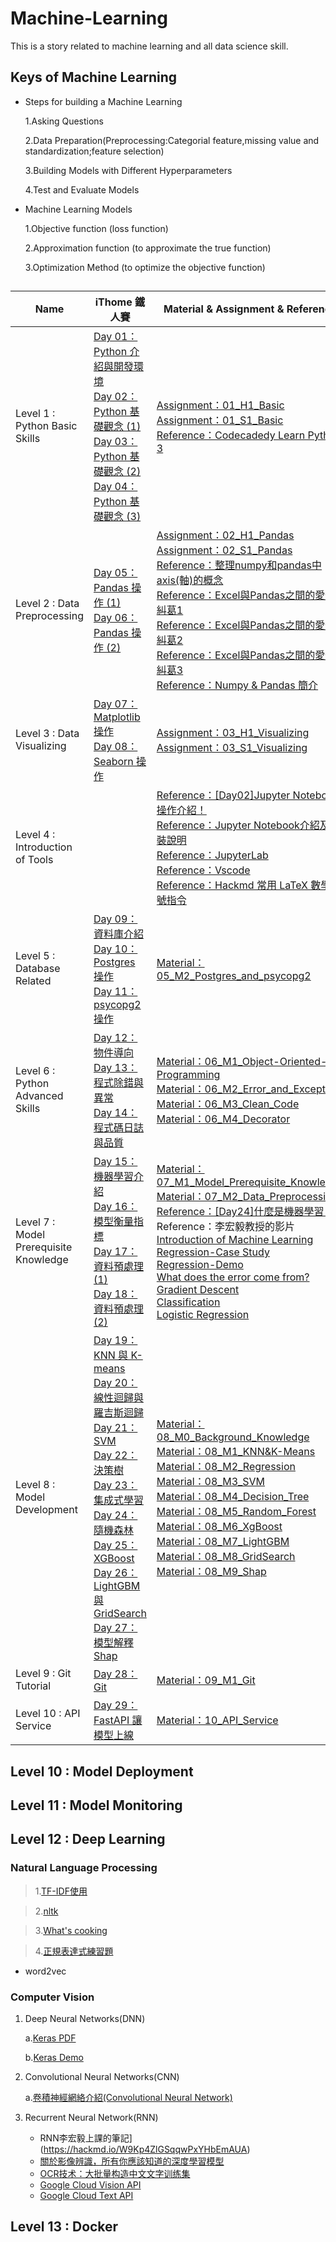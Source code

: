# Machine-Learning

This is a story related to machine learning and all data science skill.

## Keys of Machine Learning

- Steps for building a Machine Learning
  
  1.Asking Questions
  
  2.Data Preparation(Preprocessing:Categorial feature,missing value and standardization;feature selection)
  
  3.Building Models with Different Hyperparameters
  
  4.Test and Evaluate Models
  
- Machine Learning Models

  1.Objective function (loss function)
  
  2.Approximation function (to approximate the true function)
  
  3.Optimization Method (to optimize the objective function)

## 
| Name | iThome 鐵人賽  | Material & Assignment & Reference |
| -------- | -------- | -------- |
| Level 1 : Python Basic Skills | [Day 01：Python 介紹與開發環境](https://ithelp.ithome.com.tw/articles/10263453) <br> [Day 02：Python 基礎觀念 (1)](https://ithelp.ithome.com.tw/articles/10263455) <br> [Day 03：Python 基礎觀念 (2)](https://ithelp.ithome.com.tw/articles/10263576) <br> [Day 04：Python 基礎觀念 (3)](https://ithelp.ithome.com.tw/articles/10264161)| [Assignment：01_H1_Basic](https://github.com/erik1110/Data-Science/blob/master/01_Python_Basic_Skills/01_H1_Basic.ipynb) <br> [Assignment：01_S1_Basic](https://github.com/erik1110/Data-Science/blob/master/01_Python_Basic_Skills/01_S1_Basic.ipynb) <br> [Reference：Codecadedy Learn Python 3](https://www.codecademy.com/learn/learn-python-3)|
| Level 2 : Data Preprocessing | [Day 05：Pandas 操作 (1)](https://ithelp.ithome.com.tw/articles/10264165)<br>[Day 06：Pandas 操作 (2)](https://ithelp.ithome.com.tw/articles/10266719) | [Assignment：02_H1_Pandas](https://github.com/erik1110/Data-Science/blob/master/02_Data_Preprocessing/02_H1_Pandas.ipynb) <br> [Assignment：02_S1_Pandas](https://github.com/erik1110/Data-Science/blob/master/02_Data_Preprocessing/02_S1_Pandas.ipynb) <br> [Reference：整理numpy和pandas中 axis(軸)的概念](http://changtw-blog.logdown.com/posts/895468-python-numpy-axis-concept-organize-notes)<br> [Reference：Excel與Pandas之間的愛恨糾葛1](http://bluewhale.cc/2017-04-06/use-python-for-data-analysis-like-excel-1.html)<br>[Reference：Excel與Pandas之間的愛恨糾葛2](http://bluewhale.cc/2017-04-14/use-python-for-data-analysis-like-excel-2.html)<br>[Reference：Excel與Pandas之間的愛恨糾葛3](http://bluewhale.cc/2017-04-21/use-python-for-data-analysis-like-excel-3.html)<br> [Reference：Numpy & Pandas 簡介](https://mofanpy.com/tutorials/data-manipulation/np-pd/)|
|Level 3 : Data Visualizing|[Day 07：Matplotlib 操作](https://ithelp.ithome.com.tw/articles/10267217)<br>[Day 08：Seaborn 操作](https://ithelp.ithome.com.tw/articles/10267221) | [Assignment：03_H1_Visualizing](https://github.com/erik1110/Data-Science/blob/master/03_Data_Visualizing/03_H1_Visualizing.ipynb) <br> [Assignment：03_S1_Visualizing](https://github.com/erik1110/Data-Science/blob/master/03_Data_Visualizing/03_S1_Visualizing.ipynb) |
|Level 4 : Introduction of Tools||[Reference：[Day02]Jupyter Notebook操作介紹！](https://ithelp.ithome.com.tw/articles/10192614)<br>[Reference：Jupyter Notebook介紹及安裝說明](https://medium.com/python4u/jupyter-notebook%E5%AE%8C%E6%95%B4%E4%BB%8B%E7%B4%B9%E5%8F%8A%E5%AE%89%E8%A3%9D%E8%AA%AA%E6%98%8E-b8fcadba15f)<br>[Reference：JupyterLab](https://experienceleague.adobe.com/docs/experience-platform/data-science-workspace/jupyterlab/overview.html?lang=zh-Hant)<br>[Reference：Vscode](https://walker-a.com/archives/6242)<br>[Reference：Hackmd 常用 LaTeX 數學符號指令](https://hackmd.io/@CynthiaChuang/Basic-LaTeX-Commands)|
|Level 5 : Database Related|[Day 09：資料庫介紹](https://ithelp.ithome.com.tw/articles/10267242)<br>[Day 10：Postgres 操作](https://ithelp.ithome.com.tw/articles/10267223)<br>[Day 11：psycopg2 操作](https://ithelp.ithome.com.tw/articles/10268457)|[Material：05_M2_Postgres_and_psycopg2](https://github.com/erik1110/Data-Science/blob/master/05_Database_Related/05_M2_Postgres_and_psycopg2.ipynb)|
|Level 6 : Python Advanced Skills| [Day 12：物件導向](https://ithelp.ithome.com.tw/articles/10268459)<br>  [Day 13：程式除錯與異常](https://ithelp.ithome.com.tw/articles/10268460)<br>[Day 14：程式碼日誌與品質](https://ithelp.ithome.com.tw/articles/10268461)| [Material：06_M1_Object-Oriented-Programming](https://github.com/erik1110/Data-Science/blob/master/06_Python_Advanced_Skills/06_M1_Object-Oriented-Programming.ipynb)<br>[Material：06_M2_Error_and_Exception](https://github.com/erik1110/Data-Science/blob/master/06_Python_Advanced_Skills/06_M2_Error_and_Exception.ipynb)<br>[Material：06_M3_Clean_Code](https://github.com/erik1110/Data-Science/blob/master/06_Python_Advanced_Skills/06_M3_Clean_Code.ipynb)<br>[Material：06_M4_Decorator](https://github.com/erik1110/Data-Science/blob/master/06_Python_Advanced_Skills/06_M4_Decorator.ipynb)|
|Level 7 : Model Prerequisite Knowledge|[Day 15：機器學習介紹](https://ithelp.ithome.com.tw/articles/10267253)<br>[Day 16：模型衡量指標](https://ithelp.ithome.com.tw/articles/10268946)<br>[Day 17：資料預處理 (1)](https://ithelp.ithome.com.tw/articles/10272960)<br>[Day 18：資料預處理 (2)](https://ithelp.ithome.com.tw/articles/10272964)<br>|[Material：07_M1_Model_Prerequisite_Knowledge](https://github.com/erik1110/Data-Science/blob/master/07_Model_Prerequisite_Knowledge/07_M1_Model_Prerequisite_Knowledge.ipynb) <br>[Material：07_M2_Data_Preprocessing](https://github.com/erik1110/Data-Science/blob/master/07_Model_Prerequisite_Knowledge/07_M2_Data_Preprocessing.ipynb)<br>  [Reference：[Day24]什麼是機器學習？](https://ithelp.ithome.com.tw/articles/10196922)<br>Reference：李宏毅教授的影片<br>[Introduction of Machine Learning](https://www.youtube.com/watch?v=CXgbekl66jc&list=PLJV_el3uVTsPy9oCRY30oBPNLCo89yu49&ab_channel=Hung-yiLee)<br>[Regression-Case Study](https://www.youtube.com/watch?v=fegAeph9UaA&list=PLJV_el3uVTsPy9oCRY30oBPNLCo89yu49&index=3&ab_channel=Hung-yiLee)<br>[Regression-Demo](https://www.youtube.com/watch?v=1UqCjFQiiy0&list=PLJV_el3uVTsPy9oCRY30oBPNLCo89yu49&index=4&ab_channel=Hung-yiLee)<br>[What does the error come from?](https://www.youtube.com/watch?v=D_S6y0Jm6dQ&list=PLJV_el3uVTsPy9oCRY30oBPNLCo89yu49&index=5&ab_channel=Hung-yiLee)<br> [Gradient Descent](https://www.youtube.com/watch?v=yKKNr-QKz2Q&list=PLJV_el3uVTsPy9oCRY30oBPNLCo89yu49&index=6&ab_channel=Hung-yiLee)<br>[Classification](https://www.youtube.com/watch?v=fZAZUYEeIMg&list=PLJV_el3uVTsPy9oCRY30oBPNLCo89yu49&index=9&ab_channel=Hung-yiLee)<br>[Logistic Regression](https://www.youtube.com/watch?v=hSXFuypLukA&list=PLJV_el3uVTsPy9oCRY30oBPNLCo89yu49&index=10&ab_channel=Hung-yiLee)|
|Level 8 : Model Development|[Day 19：KNN 與 K-means](https://ithelp.ithome.com.tw/articles/10272966)<br>[Day 20：線性迴歸與羅吉斯迴歸](https://ithelp.ithome.com.tw/articles/10272968)<br>[Day 21：SVM](https://ithelp.ithome.com.tw/articles/10276068)<br>[Day 22：決策樹](https://ithelp.ithome.com.tw/articles/10276079)<br>[Day 23：集成式學習](https://ithelp.ithome.com.tw/articles/10276102)<br> [Day 24：隨機森林](https://ithelp.ithome.com.tw/articles/10276112)<br>[Day 25：XGBoost](https://ithelp.ithome.com.tw/articles/10276808)<br>[Day 26：LightGBM 與 GridSearch](https://ithelp.ithome.com.tw/articles/10276809)<br>[Day 27：模型解釋 Shap](https://ithelp.ithome.com.tw/articles/10276922)<br>|[Material：08_M0_Background_Knowledge](https://github.com/erik1110/Data-Science/blob/master/08_Model_Development/README.md)<br>[Material：08_M1_KNN&K-Means](https://github.com/erik1110/Data-Science/blob/master/08_Model_Development/08_M1_KNN%26K-Means.ipynb)<br>[Material：08_M2_Regression](https://github.com/erik1110/Data-Science/blob/master/08_Model_Development/08_M2_Regression.ipynb)<br>[Material：08_M3_SVM](https://github.com/erik1110/Data-Science/blob/master/08_Model_Development/08_M3_SVM.ipynb)<br>[Material：08_M4_Decision_Tree](https://github.com/erik1110/Data-Science/blob/master/08_Model_Development/08_M4_Decision_Tree.ipynb)<br>[Material：08_M5_Random_Forest](https://github.com/erik1110/Data-Science/blob/master/08_Model_Development/08_M5_Random_Forest.ipynb)<br>[Material：08_M6_XgBoost](https://github.com/erik1110/Data-Science/blob/master/08_Model_Development/08_M6_XgBoost.ipynb)<br>[Material：08_M7_LightGBM](https://github.com/erik1110/Data-Science/blob/master/08_Model_Development/08_M7_LightGBM.ipynb)<br>[Material：08_M8_GridSearch](https://github.com/erik1110/Data-Science/blob/master/08_Model_Development/08_M8_GridSearch.ipynb)<br>[Material：08_M9_Shap](https://github.com/erik1110/Data-Science/blob/master/08_Model_Development/08_M9_Shap.ipynb)|
|Level 9 : Git Tutorial|[Day 28：Git](https://ithelp.ithome.com.tw/articles/10277067)|[Material：09_M1_Git](https://github.com/erik1110/Data-Science/tree/master/09_Git_Tutorial) |
|Level 10 : API Service|[Day 29：FastAPI 讓模型上線](https://ithelp.ithome.com.tw/articles/10280096)| [Material：10_API_Service](https://github.com/erik1110/Data-Science/tree/master/10_API_Service)|




## Level 10 : Model Deployment
## Level 11 : Model Monitoring
## Level 12 : Deep Learning

### Natural Language Processing

> 1.[TF-IDF使用](https://github.com/erik1110/Machine-Learning/blob/master/Natural%20Language%20Processing/TF%E2%80%93IDF%20Demo.ipynb)

> 2.[nltk](https://github.com/erik1110/Machine-Learning/blob/master/Natural%20Language%20Processing/%E8%A9%9E%E6%80%A7%E9%82%84%E5%8E%9F%E5%B7%A5%E5%85%B7.ipynb)

> 3.[What's cooking](https://github.com/erik1110/Machine-Learning/blob/master/Natural%20Language%20Processing/What's%20cooking-nltk.ipynb)

> 4.[正規表達式練習題](https://regexone.com/)

- word2vec 


### Computer Vision

1. Deep Neural Networks(DNN)

   a.[Keras PDF](https://github.com/erik1110/Machine-Learning/blob/master/Deep%20Learning/Keras/Keras%20%E5%85%A5%E9%96%80.pdf)

   b.[Keras Demo](https://github.com/erik1110/Machine-Learning/blob/master/Deep%20Learning/Keras/Keras%20v2.ipynb)


2. Convolutional Neural Networks(CNN)

   a.[卷積神經網絡介紹(Convolutional Neural Network)](https://medium.com/@yehjames/%E8%B3%87%E6%96%99%E5%88%86%E6%9E%90-%E6%A9%9F%E5%99%A8%E5%AD%B8%E7%BF%92-%E7%AC%AC5-1%E8%AC%9B-%E5%8D%B7%E7%A9%8D%E7%A5%9E%E7%B6%93%E7%B6%B2%E7%B5%A1%E4%BB%8B%E7%B4%B9-convolutional-neural-network-4f8249d65d4f)
   
3. Recurrent Neural Network(RNN)
   - RNN李宏毅上課的筆記](https://hackmd.io/W9Kp4ZlGSqqwPxYHbEmAUA)
   - [關於影像辨識，所有你應該知道的深度學習模型](https://medium.com/@syshen/%E7%89%A9%E9%AB%94%E5%81%B5%E6%B8%AC-object-detection-740096ec4540)
   - [OCR技术：大批量构造中文文字训练集](https://blog.csdn.net/meyh0x5vDTk48P2/article/details/79848753)
   - [Google Cloud Vision API](https://github.com/enakai00/jupyter_gcp/blob/master/Vision%20API%20Quick%20Tour.ipynb)
   - [Google Cloud Text API](https://blog.gtwang.org/programming/automation-of-google-ocr-using-python-tutorial/)
## Level 13 : Docker
 
